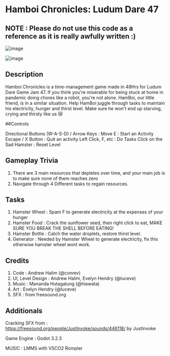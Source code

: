 
# Hamboi Chronicles: Ludum Dare 47

## NOTE : Please do not use this code as a reference as it is really awfully written :)

![image](https://user-images.githubusercontent.com/18559322/196029492-bf11c649-e79f-480b-8100-1fd6111556ac.png)


![image](https://user-images.githubusercontent.com/18559322/196029374-eeb609f5-1bb9-4ae7-9201-4accf974722b.png)


## Description
Hamboi Chronicles is a time-management game made in 48Hrs for Ludum Dare Game Jam 47. If you think you're miserable for being stuck at home in pandemic doing chores like a robot, you're not alone. HamBoi, our little friend, is in a similar situation. Help HamBoi juggle through tasks to maintain his electricity, hunger and thirst level. Make sure he won't end up starving, crying and thirsty like us :crying_cat_face: 

##Controls

Directional Buttons (W-A-S-D) / Arrow Keys : Move
E : Start an Activity
Escape / X Button : Quit an activity
Left Click, F, etc : Do Tasks
Click on the Sad Hamster : Reset Level

## Gameplay Trivia 
1. There are 3 main resources that depletes over time, and your main job is to make sure none of them reaches zero
2. Navigate through 4 Different tasks to regain resources.

## Tasks

1. Hamster Wheel : Spam F to generate electricity at the expenses of your hunger
2. Hamster Food : Crack the sunflower seed, then right click to eat, MAKE SURE YOU BREAK THE SHELL BEFORE EATING!
3. Hamster Bottle : Catch the water droplets, restore thirst level.
4. Generator : Needed by Hamster Wheel to generate electricity, fix this otherwise hamster wheel wont work.


## Credits

1. Code : Andrew Halim (@conrev)
2. UI, Level Design : Andrew Halim, Evelyn Hendry (@luceve)
3. Music :  Mananda Hutagalung (@hiawata)
4. Art : Evelyn Hendry (@luceve)
5. SFX : from freesound.org

## Additionals

Cracking SFX from : https://freesound.org/people/JustInvoke/sounds/446118/ by JustInvoke

Game Engine : Godot 3.2.3

MUSIC : LMMS with VSCO2 Rompler
